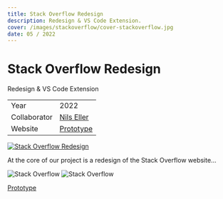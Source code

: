 ```yaml
---
title: Stack Overflow Redesign
description: Redesign & VS Code Extension.
cover: /images/stackoverflow/cover-stackoverflow.jpg
date: 05 / 2022
---
```


<info-grid>
<div>

# Stack Overflow Redesign

Redesign & VS Code Extension

</div>
<div>

|              |                                                                                                                                                                                                                                 |
| ------------ | ------------------------------------------------------------------------------------------------------------------------------------------------------------------------------------------------------------------------------- |
| Year         | 2022                                                                                                                                                                                                                            |
| Collaborator | [Nils Eller](https://nilseller.com)                                                                                                                                                                                             |
| Website      | [Prototype](https://www.figma.com/proto/UIh7ItWTGGOeEmcRwNq9Of/stackoverflow_redesign?page-id=218%3A884&node-id=427%3A1477&viewport=330%2C-71%2C0.02&scaling=scale-down&starting-point-node-id=427%3A1477&show-proto-sidebar=1) |

</div>
</info-grid>

[![Stack Overflow Redesign](/images/stackoverflow/cover-stackoverflow.jpg)](P_-sKaBoek0)

At the core of our project is a redesign of the Stack Overflow website...

<two-full-grid>

![Stack Overflow](/images/stackoverflow/stackoverflow_extension.webp)
![Stack Overflow](/images/stackoverflow/stackoverflow_mockup.webp)

</two-full-grid>

<project-links>

[Prototype](https://www.figma.com/proto/UIh7ItWTGGOeEmcRwNq9Of/stackoverflow_redesign?page-id=218%3A884&node-id=427%3A1477&viewport=330%2C-71%2C0.02&scaling=scale-down&starting-point-node-id=427%3A1477&show-proto-sidebar=1)

</project-links>
